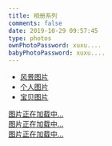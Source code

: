 ```yaml
---
title: 相册系列
comments: false
date: 2019-10-29 09:57:45
type: photos
ownPhotoPassword: xuxu....
babyPhotoPassword: xuxu....
---
```

<link rel="stylesheet" href="./ins.css">
<link rel="stylesheet" href="./photoswipe.css">
<link rel="stylesheet" href="./default-skin/default-skin.css">
<div class="tabs">
    <input type="hidden" id="tagType" value="1"/>
    <input type="hidden" id="ownPhotoPassword" value=""/>
    <input type="hidden" id="babyPhotoPassword" value=""/>
    <ul class="nav-tabs">
        <li class="tab active" onclick="loadPhotos(1)"><a href="#-1">风景图片</a></li>
        <li class="tab" onclick="loadPhotos(2)"><a href="#-2">个人图片</a></li>
        <li class="tab" onclick="loadPhotos(3)"><a href="#-3">宝贝图片</a></li>
    </ul>
    <div class="tab-content">
        <div class="tab-pane active" id="-1">
            <div class="instagram1 itemscope">
                <a href="https://hasaik.com" target="_blank" class="open-ins">图片正在加载中…</a>
            </div>
        </div>
        <div class="tab-pane" id="-2">
            <div class="instagram2 itemscope">
                <a href="https://hasaik.com" target="_blank" class="open-ins">图片正在加载中…</a>
            </div>
        </div>
        <div class="tab-pane" id="-3">
            <div class="instagram3 itemscope">
                <a href="https://hasaik.com" target="_blank" class="open-ins">图片正在加载中…</a>
            </div>
        </div>
    </div>
</div>

<script>
    (function () {
        var loadScript = function (path) {
            var $script = document.createElement('script')
            document.getElementsByTagName('body')[0].appendChild($script)
            $script.setAttribute('src', path)
        }
        setTimeout(function () {
            loadScript('./ins.js')
        }, 0)
    })()
</script>

<script>
    function loadPhotos(val) {
        $("#tagType").val(val)
        //校验密码(个人和宝贝加密)
        if (val === 2 || val === 3) {
            //删除本页面的输入密码组件
            $(".description").remove();
            $(".qiang").remove();
            $(".ownPhotoPassword").remove();
            $(".babyPhotoPassword").remove();
            checkPassword(val);
        } else {
            var loadScript = function (path) {
                var $script = document.createElement('script')
                document.getElementsByTagName('body')[0].appendChild($script)
                $script.setAttribute('src', path)
            }
            setTimeout(function () {
                loadScript('./ins.js')
            }, 0)
        }
    }
</script>
